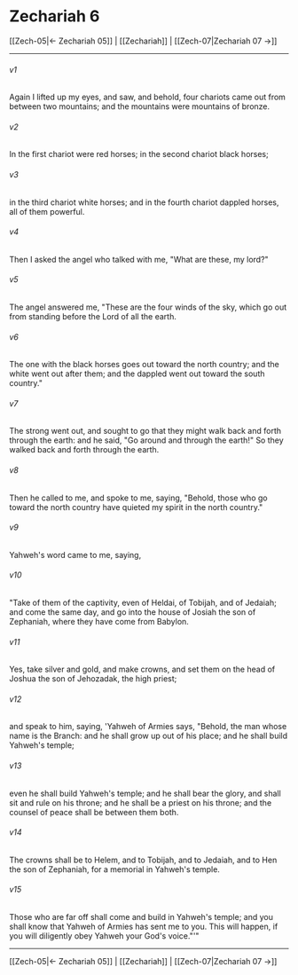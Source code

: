 # Zechariah 6

[[Zech-05|← Zechariah 05]] | [[Zechariah]] | [[Zech-07|Zechariah 07 →]]
***



###### v1 
Again I lifted up my eyes, and saw, and behold, four chariots came out from between two mountains; and the mountains were mountains of bronze. 

###### v2 
In the first chariot were red horses; in the second chariot black horses; 

###### v3 
in the third chariot white horses; and in the fourth chariot dappled horses, all of them powerful. 

###### v4 
Then I asked the angel who talked with me, "What are these, my lord?" 

###### v5 
The angel answered me, "These are the four winds of the sky, which go out from standing before the Lord of all the earth. 

###### v6 
The one with the black horses goes out toward the north country; and the white went out after them; and the dappled went out toward the south country." 

###### v7 
The strong went out, and sought to go that they might walk back and forth through the earth: and he said, "Go around and through the earth!" So they walked back and forth through the earth. 

###### v8 
Then he called to me, and spoke to me, saying, "Behold, those who go toward the north country have quieted my spirit in the north country." 

###### v9 
Yahweh's word came to me, saying, 

###### v10 
"Take of them of the captivity, even of Heldai, of Tobijah, and of Jedaiah; and come the same day, and go into the house of Josiah the son of Zephaniah, where they have come from Babylon. 

###### v11 
Yes, take silver and gold, and make crowns, and set them on the head of Joshua the son of Jehozadak, the high priest; 

###### v12 
and speak to him, saying, 'Yahweh of Armies says, "Behold, the man whose name is the Branch: and he shall grow up out of his place; and he shall build Yahweh's temple; 

###### v13 
even he shall build Yahweh's temple; and he shall bear the glory, and shall sit and rule on his throne; and he shall be a priest on his throne; and the counsel of peace shall be between them both. 

###### v14 
The crowns shall be to Helem, and to Tobijah, and to Jedaiah, and to Hen the son of Zephaniah, for a memorial in Yahweh's temple. 

###### v15 
Those who are far off shall come and build in Yahweh's temple; and you shall know that Yahweh of Armies has sent me to you. This will happen, if you will diligently obey Yahweh your God's voice."'"

***
[[Zech-05|← Zechariah 05]] | [[Zechariah]] | [[Zech-07|Zechariah 07 →]]
